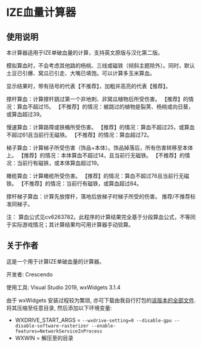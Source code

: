 # IZE血量计算器
 
 
## 使用说明

本计算器适用于IZE单破血量的计算，支持英文原版与汉化第二版。

模拟算血时，不会考虑其他路的杨桃、三线或磁铁（倾斜主题除外）。同时，默认土豆已引爆、窝瓜已引走、大嘴已填饱。可以计算多玉米算血。

显示结果时，带有括号的代表【不推荐】，加粗并高亮的代表【推荐】。

撑杆算血：计算撑杆跳过第一个非地刺、非窝瓜植物后所受伤害。
【推荐】的情况：算血不超过15。
【不推荐】的情况：被跳过的植物是裂荚、杨桃或向日葵，或算血超过39。

慢速算血：计算路障或铁桶所受伤害。
【推荐】的情况：算血不超过25，或算血不超过61且当前行无磁铁。
【不推荐】的情况：算血超过72。

梯子算血：计算梯子所受伤害（饰品+本体）。饰品掉落后，所有伤害转移至本体上。
【推荐】的情况：本体算血不超过14，且当前行无磁铁。
【不推荐】的情况：当前行有磁铁，或本体算血超过19。

橄榄算血：计算橄榄所受伤害。
【推荐】的情况：算血不超过76且当前行无磁铁。
【不推荐】的情况：当前行有磁铁，或算血超过84。

撑杆梯子算血：计算先放撑杆，落地后放梯子时梯子所受的伤害。
推荐/不推荐标准同梯子。

注：
算血公式见cv6263782。此程序的计算结果完全基于分段算血公式，不等同于实际游戏情况；其计算结果均可用计算器手动验算。


## 关于作者

这是一个用于计算IZE单破血量的计算器。

开发者: Crescendo

使用工具: Visual Studio 2019, wxWidgets 3.1.4

由于 wxWidgets 安装过程较为繁琐, 亦可下载由我自行打包的[该版本的全部文件](https://drive.google.com/file/d/1jHZyeFmPNTIBPLFEAORByoPlzTk8iv5T/view). 将其压缩至任意目录, 然后添加以下环境变量:
- WXDRIVE_START_ARGS = `--wxdrive-setting=0 --disable-gpu --disable-software-rasterizer --enable-features=NetworkServiceInProcess`
- WXWIN = 解压至的目录